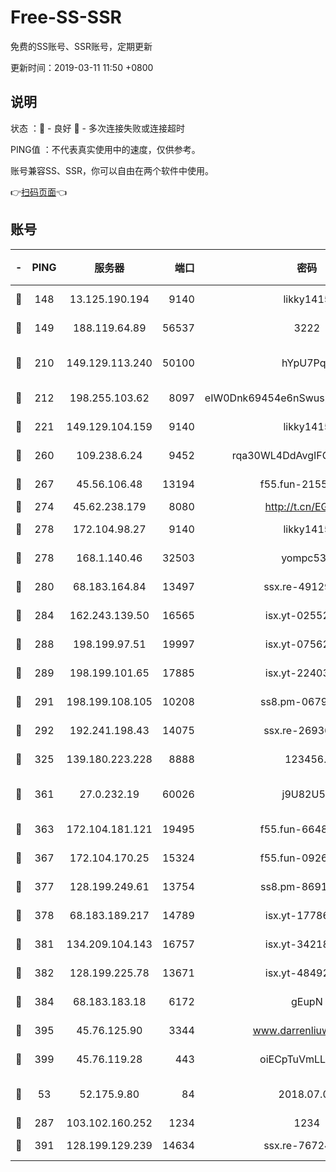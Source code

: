 # Free-SS-SSR

免费的SS账号、SSR账号，定期更新

更新时间：2019-03-11 11:50 +0800

## 说明

状态     ：🙂 - 良好 🙁 - 多次连接失败或连接超时

PING值   ：不代表真实使用中的速度，仅供参考。

账号兼容SS、SSR，你可以自由在两个软件中使用。

👉[扫码页面](https://liesauer.github.io/Free-SS-SSR/)👈

## 账号

|-|PING|服务器|端口|密码|加密方式|区域|
|:----:|:----:|:-----:|-----:|:----:|:----:|:----:|
|🙂|148|13.125.190.194|9140|likky1415|aes-256-cfb|KR|
|🙂|149|188.119.64.89|56537|3222|aes-256-cfb|RU|
|🙂|210|149.129.113.240|50100|hYpU7PqP|chacha20-ietf-poly1305|CN|
|🙂|212|198.255.103.62|8097|eIW0Dnk69454e6nSwuspv9DmS201tQ0D|aes-256-cfb|US|
|🙂|221|149.129.104.159|9140|likky1415|aes-256-cfb|HK|
|🙂|260|109.238.6.24|9452|rqa30WL4DdAvgIFG6Fs3znzTa|aes-256-cfb|FR|
|🙂|267|45.56.106.48|13194|f55.fun-21559299|aes-256-cfb|US|
|🙂|274|45.62.238.179|8080|http://t.cn/EGJIyrl|rc4-md5|CA|
|🙂|278|172.104.98.27|9140|likky1415|aes-256-cfb|JP|
|🙂|278|168.1.140.46|32503|yompc535|aes-256-cfb|AU|
|🙂|280|68.183.164.84|13497|ssx.re-49129842|aes-256-cfb|US|
|🙂|284|162.243.139.50|16565|isx.yt-02552348|aes-256-cfb|US|
|🙂|288|198.199.97.51|19997|isx.yt-07562084|aes-256-cfb|US|
|🙂|289|198.199.101.65|17885|isx.yt-22403109|aes-256-cfb|US|
|🙂|291|198.199.108.105|10208|ss8.pm-06792208|aes-256-cfb|US|
|🙂|292|192.241.198.43|14075|ssx.re-26936480|aes-256-cfb|US|
|🙂|325|139.180.223.228|8888|123456..|aes-256-cfb|JP|
|🙂|361|27.0.232.19|60026|j9U82U53|xchacha20-ietf-poly1305|HK|
|🙂|363|172.104.181.121|19495|f55.fun-66483220|aes-256-cfb|SG|
|🙂|367|172.104.170.25|15324|f55.fun-09264228|aes-256-cfb|SG|
|🙂|377|128.199.249.61|13754|ss8.pm-86915171|aes-256-cfb|SG|
|🙂|378|68.183.189.217|14789|isx.yt-17786111|aes-256-cfb|SG|
|🙂|381|134.209.104.143|16757|isx.yt-34218866|aes-256-cfb|SG|
|🙂|382|128.199.225.78|13671|isx.yt-48492968|aes-256-cfb|SG|
|🙂|384|68.183.183.18|6172|gEupN|aes-256-cfb|SG|
|🙂|395|45.76.125.90|3344|www.darrenliuwei.com|aes-256-cfb|AU|
|🙂|399|45.76.119.28|443|oiECpTuVmLLxk4Ts|aes-256-cfb|AU|
|🙂|53|52.175.9.80|84|2018.07.07|chacha20-ietf-poly1305|HK|
|🙂|287|103.102.160.252|1234|1234|rc4-md5|JP|
|🙂|391|128.199.129.239|14634|ssx.re-76724350|aes-256-cfb|SG|
